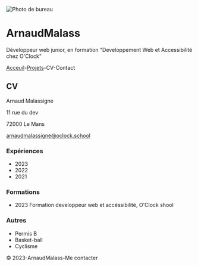 ![Photo de bureau](https://c8.alamy.com/compfr/2g2ccw3/bandeau-large-sur-fond-bleu-clair-disposition-plate-clavier-casque-ordinateur-portable-smartphone-concept-bureau-a-domicile-formation-en-ligne-webinaires-2g2ccw3.jpg)
# ArnaudMalass

Développeur web junior, en formation "Developpement Web et Accessibilité chez O'Clock"

[Acceuil](https://github.com/ArnaudMalass/S01E11-Atelier-Recap/blob/main/readme.md)-[Projets](https://github.com/ArnaudMalass/S01E11-Atelier-Recap/blob/main/projets.md)-CV-Contact

## CV
Arnaud Malassigne

11 rue du dev

72000 Le Mans

arnaudmalassigne@oclock.school

### Expériences 
* 2023
* 2022
* 2021

### Formations
* 2023 Formation developpeur web et accéssibilité, O'Clock shool

### Autres 
* Permis B
* Basket-ball
* Cyclisme

:copyright: 2023-ArnaudMalass-Me contacter 
